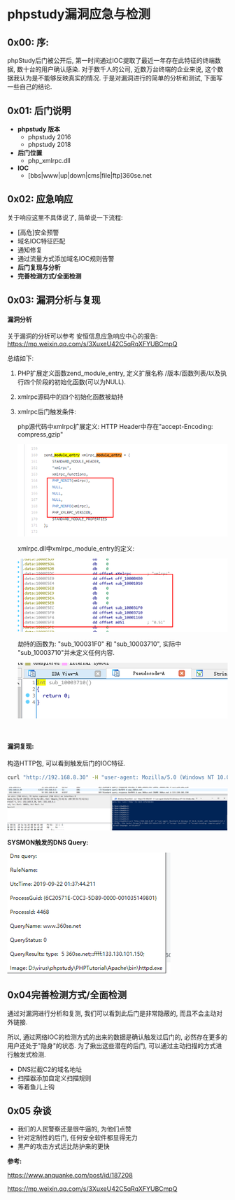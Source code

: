 # phpstudy漏洞应急与检测



## 0x00: 序:

phpStudy后门被公开后,  第一时间通过IOC提取了最近一年存在此特征的终端数据, 数十台的用户确认感染. 对于数千人的公司, 近数万台终端的企业来说, 这个数据我认为是不能够反映真实的情况. 于是对漏洞进行的简单的分析和测试, 下面写一些自己的结论.

## 0x01: 后门说明

- **phpstudy 版本**
  - phpstudy 2016
  - phpstudy 2018
- **后门位置**
  - php_xmlrpc.dll
- **IOC**
  - [bbs|www|up|down|cms|file|ftp]360se.net

## 0x02: 应急响应

关于响应这里不具体说了, 简单说一下流程:

- [高危]安全预警
- 域名IOC特征匹配
- 通知修复
- 通过流量方式添加域名IOC规则告警
- **后门复现与分析**
- **完善检测方式/全面检测**

## 0x03: 漏洞分析与复现

#### 漏洞分析

关于漏洞的分析可以参考 安恒信息应急响应中心的报告: https://mp.weixin.qq.com/s/3XuxeU42C5qRqXFYUBCmpQ

总结如下:

1. PHP扩展定义函数zend_module_entry, 定义扩展名称 /版本/函数列表/以及执行四个阶段的初始化函数(可以为NULL).

2. xmlrpc源码中的四个初始化函数被劫持

3. xmlrpc后门触发条件: 

   php源代码中xmlrpc扩展定义: HTTP Header中存在"accept-Encoding: compress,gzip"

   ![1569332856979](_static/imgs/1569332856979.png)

   xmlrpc.dll中xmlrpc_module_entry的定义:

   ![1569332960425](_static/imgs/1569332960425.png)

   劫持的函数为: "sub_100031F0" 和 "sub_10003710", 实际中 "sub_10003710"并未定义任何内容.

   ![1569333091959](_static/imgs/1569333091959.png)

​	

#### 漏洞复现:

构造HTTP包,  可以看到触发后门的IOC特征.

```bash
curl "http://192.168.8.30" -H "user-agent: Mozilla/5.0 (Windows NT 10.0; Win64; x64) AppleWebKit/537.36 (KHTML, like Gecko) Chrome/76.0.3809.132 Safari/537.36" -H "accept: text/html" -H "accept-Encoding: compress,gzip" -H "accept-language: en-US;q=0.9"
```

<img src="_static/imgs/1569309358921.png" alt="1569309358921" style="zoom: 50%;" />

**SYSMON触发的DNS Query:**

![1569310329777](_static/imgs/1569310329777.png)

## 0x04完善检测方式/全面检测

通过对漏洞进行分析和复测, 我们可以看到此后门是非常隐蔽的, 而且不会主动对外链接. 

所以, 通过网络IOC的检测方式的出来的数据是确认触发过后门的, 必然存在更多的用户还处于"隐身"的状态.  为了揪出这些潜在的后门, 可以通过主动扫描的方式进行触发式检测.

- DNS拦截C2的域名地址
- 扫描器添加自定义扫描规则
- 等着鱼儿上钩

## 0x05 杂谈

- 我们的人民警察还是很牛逼的, 为他们点赞
- 针对定制性的后门, 任何安全软件都显得无力
- 黑产的攻击方式远比防护来的更快



**参考:**

https://www.anquanke.com/post/id/187208

https://mp.weixin.qq.com/s/3XuxeU42C5qRqXFYUBCmpQ